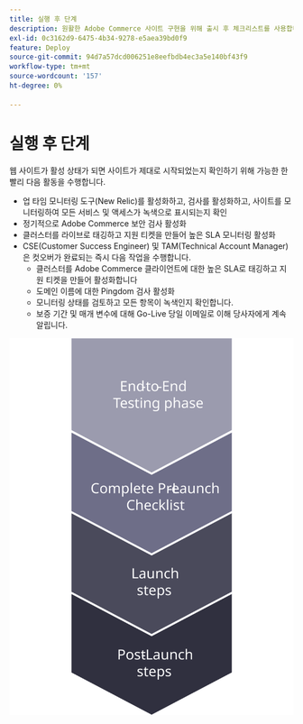 ```yaml
---
title: 실행 후 단계
description: 원활한 Adobe Commerce 사이트 구현을 위해 출시 후 체크리스트를 사용합니다.
exl-id: 0c3162d9-6475-4b34-9278-e5aea39bd0f9
feature: Deploy
source-git-commit: 94d7a57dcd006251e8eefbdb4ec3a5e140bf43f9
workflow-type: tm+mt
source-wordcount: '157'
ht-degree: 0%

---
```


# 실행 후 단계

웹 사이트가 활성 상태가 되면 사이트가 제대로 시작되었는지 확인하기 위해 가능한 한 빨리 다음 활동을 수행합니다.

- 업 타임 모니터링 도구(New Relic)를 활성화하고, 검사를 활성화하고, 사이트를 모니터링하여 모든 서비스 및 액세스가 녹색으로 표시되는지 확인
- 정기적으로 Adobe Commerce 보안 검사 활성화
- 클러스터를 라이브로 태깅하고 지원 티켓을 만들어 높은 SLA 모니터링 활성화
- CSE(Customer Success Engineer) 및 TAM(Technical Account Manager)은 컷오버가 완료되는 즉시 다음 작업을 수행합니다.
   - 클러스터를 Adobe Commerce 클라이언트에 대한 높은 SLA로 태깅하고 지원 티켓을 만들어 활성화합니다
   - 도메인 이름에 대한 Pingdom 검사 활성화
   - 모니터링 상태를 검토하고 모든 항목이 녹색인지 확인합니다.
   - 보증 기간 및 매개 변수에 대해 Go-Live 당일 이메일로 이해 당사자에게 계속 알립니다.

![실행 프로세스의 4단계를 보여 주는 다이어그램](../../assets/playbooks/launch-steps-4.svg)
